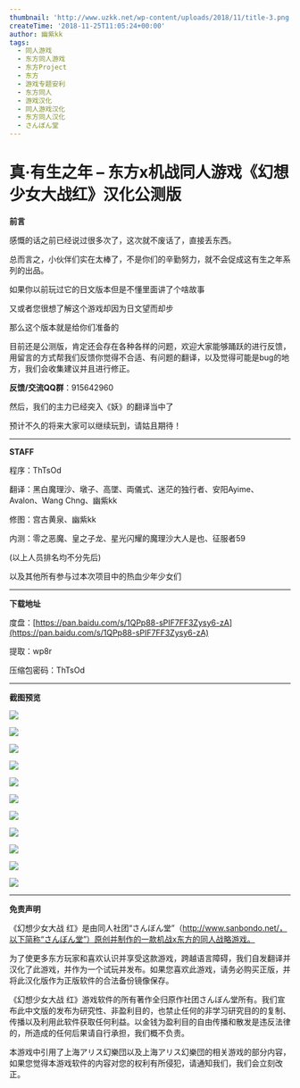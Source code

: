 ```yaml
---
thumbnail: 'http://www.uzkk.net/wp-content/uploads/2018/11/title-3.png'
createTime: '2018-11-25T11:05:24+00:00'
author: 幽紫kk
tags:
  - 同人游戏
  - 东方同人游戏
  - 东方Project
  - 东方
  - 游戏专题安利
  - 东方同人
  - 游戏汉化
  - 同人游戏汉化
  - 东方同人汉化
  - さんぼん堂
---
```


# 真·有生之年 – 东方x机战同人游戏《幻想少女大战红》汉化公测版

**前言**

感慨的话之前已经说过很多次了，这次就不废话了，直接丢东西。

总而言之，小伙伴们实在太棒了，不是你们的辛勤努力，就不会促成这有生之年系列的出品。

如果你以前玩过它的日文版本但是不懂里面讲了个啥故事

又或者您很想了解这个游戏却因为日文望而却步

那么这个版本就是给你们准备的

目前还是公测版，肯定还会存在各种各样的问题，欢迎大家能够踊跃的进行反馈，用留言的方式帮我们反馈你觉得不合适、有问题的翻译，以及觉得可能是bug的地方，我们会收集建议并且进行修正。

**反馈/交流QQ群**：915642960

然后，我们的主力已经突入《妖》的翻译当中了

预计不久的将来大家可以继续玩到，请姑且期待！

---

**STAFF**

程序：ThTsOd

翻译：黑白魔理沙、墩子、高墜、両儀式、迷茫的独行者、安阳Ayime、Avalon、Wang Chng、幽紫kk

修图：宫古黄泉、幽紫kk

内测：零之恶魔、皇之子龙、星光闪耀的魔理沙大人是也、征服者59

(以上人员排名均不分先后)

以及其他所有参与过本次项目中的热血少年少女们

---

**下载地址**

度盘：[https://pan.baidu.com/s/1QPp88-sPIF7FF3Zysy6-zA](https://pan.baidu.com/s/1QPp88-sPIF7FF3Zysy6-zA)

提取：wp8r

压缩包密码：ThTsOd

---

**截图预览**

![](http://www.uzkk.net/wp-content/uploads/2018/11/01.png)

![](http://www.uzkk.net/wp-content/uploads/2018/11/02.png)

![](http://www.uzkk.net/wp-content/uploads/2018/11/03.png)

![](http://www.uzkk.net/wp-content/uploads/2018/11/04.png)

![](http://www.uzkk.net/wp-content/uploads/2018/11/05.png)

![](http://www.uzkk.net/wp-content/uploads/2018/11/06.png)

![](http://www.uzkk.net/wp-content/uploads/2018/11/07.png)

![](http://www.uzkk.net/wp-content/uploads/2018/11/08.png)

![](http://www.uzkk.net/wp-content/uploads/2018/11/09.png)

![](http://www.uzkk.net/wp-content/uploads/2018/11/10.png)

![](http://www.uzkk.net/wp-content/uploads/2018/11/11.png)

---

**免责声明**

《幻想少女大战 红》是由同人社团“さんぼん堂”（http://www.sanbondo.net/，以下简称“さんぼん堂”）原创并制作的一款机战x东方的同人战略游戏。

为了使更多东方玩家和喜欢认识并享受这款游戏，跨越语言障碍，我们自发翻译并汉化了此游戏，并作为一个试玩并发布。如果您喜欢此游戏，请务必购买正版，并将此汉化版作为正版软件的合法备份镜像保存。

《幻想少女大战 红》游戏软件的所有著作全归原作社团さんぼん堂所有。我们宣布此中文版的发布为研究性、非盈利目的，也禁止任何的非学习研究目的的复制、传播以及利用此软件获取任何利益。以金钱为盈利目的自由传播和散发是违反法律的，所造成的任何后果请自行承担，我们概不负责。

本游戏中引用了上海アリス幻樂団以及上海アリス幻樂団的相关游戏的部分内容，如果您觉得本游戏软件的内容对您的权利有所侵犯，请通知我们，我们会立刻改正。
